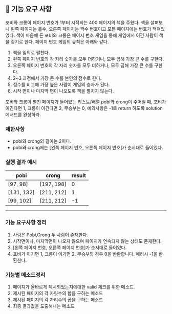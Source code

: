 ## 🚀 기능 요구 사항

포비와 크롱이 페이지 번호가 1부터 시작되는 400 페이지의 책을 주웠다. 책을 살펴보니 왼쪽 페이지는 홀수, 오른쪽 페이지는 짝수 번호이고 모든 페이지에는 번호가 적혀있었다. 책이 마음에 든 포비와 크롱은 페이지 번호 게임을 통해 게임에서 이긴 사람이 책을 갖기로 한다. 페이지 번호 게임의 규칙은 아래와 같다.

1. 책을 임의로 펼친다.
2. 왼쪽 페이지 번호의 각 자리 숫자를 모두 더하거나, 모두 곱해 가장 큰 수를 구한다.
3. 오른쪽 페이지 번호의 각 자리 숫자를 모두 더하거나, 모두 곱해 가장 큰 수를 구한다.
4. 2~3 과정에서 가장 큰 수를 본인의 점수로 한다.
5. 점수를 비교해 가장 높은 사람이 게임의 승자가 된다.
6. 시작 면이나 마지막 면이 나오도록 책을 펼치지 않는다.

포비와 크롱이 펼친 페이지가 들어있는 리스트/배열 pobi와 crong이 주어질 때, 포비가 이긴다면 1, 크롱이 이긴다면 2, 무승부는 0, 예외사항은 -1로 return 하도록 solution 메서드를 완성하라.

### 제한사항

- pobi와 crong의 길이는 2이다.
- pobi와 crong에는 [왼쪽 페이지 번호, 오른쪽 페이지 번호]가 순서대로 들어있다.

### 실행 결과 예시

| pobi | crong | result |
| --- | --- | --- |
| [97, 98] | [197, 198] | 0 |
| [131, 132] | [211, 212] | 1 |
| [99, 102] | [211, 212] | -1 |
---
### 기능 요구사항 정리
1. 사람은 Pobi,Crong 두 사람이 존재한다.
2. 시작면이나, 마지막면이 나오지 않으며 페이지가 연속되지 않는 상태도 존재한다.
3. [왼쪽 페이지 번호, 오른쪽 페이지 번호]가 순서대로 들어있다.
4. 포비가 이기면 1, 크롱이 이기면 2, 무승부의 경우 0을 반환합니다. 에러시 -1을 반환한다.

### 기능별 메소드정리
1. 페이지가 올바르게 제시되었는지에대한 valid 체크를 위한 메소드.
2. 제시된 페이지의 각 자릿수의 합을 구하는 메소드
3. 제시된 페이지의 각 자리수의 곱을 구하는 메소드
4. 최종 결과값을 도출해내는 메소드
